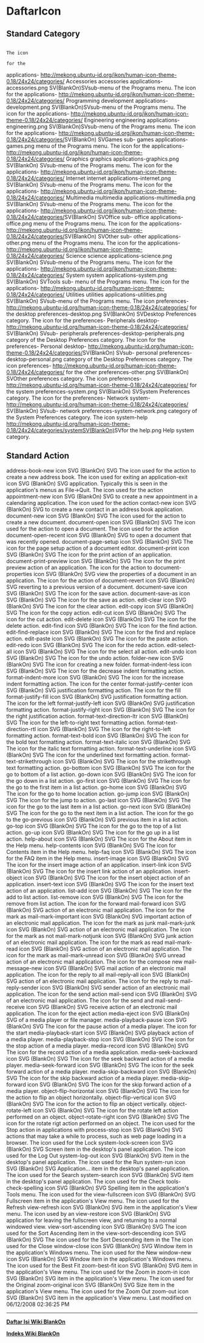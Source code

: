 # DaftarIcon
## Standard Category
                                                                                                              The icon
                                                                                                              for the
applications- ​http://mekong.ubuntu-id.org/ikon/human-icon-theme-0.18/24x24/categories/                     Accessories
accessories   applications-accessories.png                                                ​SV(BlankOn) ​SVsub-menu of
                                                                                                              the
                                                                                                              Programs
                                                                                                              menu.
                                                                                                              The icon
                                                                                                              for the
applications- ​http://mekong.ubuntu-id.org/ikon/human-icon-theme-0.18/24x24/categories/                     Programming
development   applications-development.png                                                ​SV(BlankOn) ​SVsub-menu of
                                                                                                              the
                                                                                                              Programs
                                                                                                              menu.
                                                                                                              The icon
                                                                                                              for the
applications- ​http://mekong.ubuntu-id.org/ikon/human-icon-theme-0.18/24x24/categories/                     Engineering
engineering   applications-engineering.png                                                ​SV(BlankOn) ​SVsub-menu of
                                                                                                              the
                                                                                                              Programs
                                                                                                              menu.
                                                                                                              The icon
                                                                                                              for the
applications- ​http://mekong.ubuntu-id.org/ikon/human-icon-theme-0.18/24x24/categories/ ​SV(BlankOn) ​SVGames sub-
games         applications-games.png                                                                          menu of the
                                                                                                              Programs
                                                                                                              menu.
                                                                                                              The icon
                                                                                                              for the
applications- ​http://mekong.ubuntu-id.org/ikon/human-icon-theme-0.18/24x24/categories/                     Graphics
graphics      applications-graphics.png                                                   ​SV(BlankOn) ​SVsub-menu of
                                                                                                              the
                                                                                                              Programs
                                                                                                              menu.
                                                                                                              The icon
                                                                                                              for the
applications- ​http://mekong.ubuntu-id.org/ikon/human-icon-theme-0.18/24x24/categories/                     Internet
internet      applications-internet.png                                                   ​SV(BlankOn) ​SVsub-menu of
                                                                                                              the
                                                                                                              Programs
                                                                                                              menu.
                                                                                                              The icon
                                                                                                              for the
applications- ​http://mekong.ubuntu-id.org/ikon/human-icon-theme-0.18/24x24/categories/                     Multimedia
multimedia    applications-multimedia.png                                                 ​SV(BlankOn) ​SVsub-menu of
                                                                                                              the
                                                                                                              Programs
                                                                                                              menu.
                                                                                                              The icon
                                                                                                              for the
applications- ​http://mekong.ubuntu-id.org/ikon/human-icon-theme-0.18/24x24/categories/ ​SV(BlankOn) ​SVOffice sub-
office        applications-office.png                                                                         menu of the
                                                                                                              Programs
                                                                                                              menu.
                                                                                                              The icon
                                                                                                              for the
applications- ​http://mekong.ubuntu-id.org/ikon/human-icon-theme-0.18/24x24/categories/ ​SV(BlankOn) ​SVOther sub-
other         applications-other.png                                                                          menu of the
                                                                                                              Programs
                                                                                                              menu.
                                                                                                              The icon
                                                                                                              for the
applications- ​http://mekong.ubuntu-id.org/ikon/human-icon-theme-0.18/24x24/categories/                     Science
science       applications-science.png                                                    ​SV(BlankOn) ​SVsub-menu of
                                                                                                              the
                                                                                                              Programs
                                                                                                              menu.
                                                                                                              The icon
                                                                                                              for the
applications- ​http://mekong.ubuntu-id.org/ikon/human-icon-theme-0.18/24x24/categories/                     System
system        applications-system.png                                                     ​SV(BlankOn) ​SVTools sub-
                                                                                                              menu of the
                                                                                                              Programs
                                                                                                              menu.
                                                                                                              The icon
                                                                                                              for the
applications- ​http://mekong.ubuntu-id.org/human-icon-theme-0.18/24x24/categories/                          Utilities
utilities     applications-utilities.png                                                  ​SV(BlankOn) ​SVsub-menu of
                                                                                                              the
                                                                                                              Programs
                                                                                                              menu.
                                                                                                              The icon
preferences-  ​http://mekong.ubuntu-id.org/human-icon-theme-0.18/24x24/categories/                          for the
desktop       preferences-desktop.png                                                     ​SV(BlankOn) ​SVDesktop
                                                                                                              Preferences
                                                                                                              category.
                                                                                                              The icon
                                                                                                              for the
preferences-                                                                                                  Peripherals
desktop-      ​http://mekong.ubuntu-id.org/human-icon-theme-0.18/24x24/categories/      ​SV(BlankOn) ​SVsub-
peripherals   preferences-desktop-peripherals.png                                                             category of
                                                                                                              the Desktop
                                                                                                              Preferences
                                                                                                              category.
                                                                                                              The icon
                                                                                                              for the
preferences-                                                                                                  Personal
desktop-      ​http://mekong.ubuntu-id.org/human-icon-theme-0.18/24x24/categories/      ​SV(BlankOn) ​SVsub-
personal      preferences-desktop-personal.png                                                                category of
                                                                                                              the Desktop
                                                                                                              Preferences
                                                                                                              category.
                                                                                                              The icon
preferences-  ​http://mekong.ubuntu-id.org/human-icon-theme-0.18/24x24/categories/                          for the
other         preferences-other.png                                                       ​SV(BlankOn) ​SVOther
                                                                                                              preferences
                                                                                                              category.
                                                                                                              The icon
preferences-  ​http://mekong.ubuntu-id.org/human-icon-theme-0.18/24x24/categories/                          for the
system        preferences-system.png                                                      ​SV(BlankOn) ​SVSystem
                                                                                                              Preferences
                                                                                                              category.
                                                                                                              The icon
                                                                                                              for the
preferences-                                                                                                  Network
system-       ​http://mekong.ubuntu-id.org/human-icon-theme-0.18/24x24/categories/      ​SV(BlankOn) ​SVsub-
network       preferences-system-network.png                                                                  category of
                                                                                                              the System
                                                                                                              Preferences
                                                                                                              category.
                                                                                                              The icon
system-help   ​http://mekong.ubuntu-id.org/human-icon-theme-0.18/24x24/categories/system​SV(BlankOn) ​SVfor the
              help.png                                                                                        Help system
                                                                                                              category.
## Standard Action
address-book-new          icon SVG (BlankOn) SVG The icon used for the action
                                                 to create a new address book.
                                                 The icon used for exiting an
application-exit          icon SVG (BlankOn) SVG application. Typically this is
                                                 seen in the application's
                                                 menus as File->Quit.
                                                 The icon used for the action
appointment-new           icon SVG (BlankOn) SVG to create a new appointment in
                                                 a calendaring application.
                                                 The icon used for the action
contact-new               icon SVG (BlankOn) SVG to create a new contact in an
                                                 address book application.
document-new              icon SVG (BlankOn) SVG The icon used for the action
                                                 to create a new document.
document-open             icon SVG (BlankOn) SVG The icon used for the action
                                                 to open a document.
                                                 The icon used for the action
document-open-recent      icon SVG (BlankOn) SVG to open a document that was
                                                 recently opened.
document-page-setup       icon SVG (BlankOn) SVG The icon for the page setup
                                                 action of a document editor.
document-print            icon SVG (BlankOn) SVG The icon for the print action
                                                 of an application.
document-print-preview    icon SVG (BlankOn) SVG The icon for the print preview
                                                 action of an application.
                                                 The icon for the action to
document-properties       icon SVG (BlankOn) SVG view the properties of a
                                                 document in an application.
                                                 The icon for the action of
document-revert           icon SVG (BlankOn) SVG reverting to a previous
                                                 version of a document.
document-save             icon SVG (BlankOn) SVG The icon for the save action.
document-save-as          icon SVG (BlankOn) SVG The icon for the save as
                                                 action.
edit-clear                icon SVG (BlankOn) SVG The icon for the clear action.
edit-copy                 icon SVG (BlankOn) SVG The icon for the copy action.
edit-cut                  icon SVG (BlankOn) SVG The icon for the cut action.
edit-delete               icon SVG (BlankOn) SVG The icon for the delete
                                                 action.
edit-find                 icon SVG (BlankOn) SVG The icon for the find action.
edit-find-replace         icon SVG (BlankOn) SVG The icon for the find and
                                                 replace action.
edit-paste                icon SVG (BlankOn) SVG The icon for the paste action.
edit-redo                 icon SVG (BlankOn) SVG The icon for the redo action.
edit-select-all           icon SVG (BlankOn) SVG The icon for the select all
                                                 action.
edit-undo                 icon SVG (BlankOn) SVG The icon for the undo action.
folder-new                icon SVG (BlankOn) SVG The icon for creating a new
                                                 folder.
format-indent-less        icon SVG (BlankOn) SVG The icon for the decrease
                                                 indent formatting action.
format-indent-more        icon SVG (BlankOn) SVG The icon for the increase
                                                 indent formatting action.
                                                 The icon for the center
format-justify-center     icon SVG (BlankOn) SVG justification formatting
                                                 action.
                                                 The icon for the fill
format-justify-fill       icon SVG (BlankOn) SVG justification formatting
                                                 action.
                                                 The icon for the left
format-justify-left       icon SVG (BlankOn) SVG justification formatting
                                                 action.
format-justify-right      icon SVG (BlankOn) SVG The icon for the right
                                                 justification action.
format-text-direction-ltr icon SVG (BlankOn) SVG The icon for the left-to-right
                                                 text formatting action.
format-text-direction-rtl icon SVG (BlankOn) SVG The icon for the right-to-left
                                                 formatting action.
format-text-bold          icon SVG (BlankOn) SVG The icon for the bold text
                                                 formatting action.
format-text-italic        icon SVG (BlankOn) SVG The icon for the italic text
                                                 formatting action.
format-text-underline     icon SVG (BlankOn) SVG The icon for the underlined
                                                 text formatting action.
format-text-strikethrough icon SVG (BlankOn) SVG The icon for the strikethrough
                                                 text formatting action.
go-bottom                 icon SVG (BlankOn) SVG The icon for the go to bottom
                                                 of a list action.
go-down                   icon SVG (BlankOn) SVG The icon for the go down in a
                                                 list action.
go-first                  icon SVG (BlankOn) SVG The icon for the go to the
                                                 first item in a list action.
go-home                   icon SVG (BlankOn) SVG The icon for the go to home
                                                 location action.
go-jump                   icon SVG (BlankOn) SVG The icon for the jump to
                                                 action.
go-last                   icon SVG (BlankOn) SVG The icon for the go to the
                                                 last item in a list action.
go-next                   icon SVG (BlankOn) SVG The icon for the go to the
                                                 next item in a list action.
                                                 The icon for the go to the
go-previous               icon SVG (BlankOn) SVG previous item in a list
                                                 action.
go-top                    icon SVG (BlankOn) SVG The icon for the go to the top
                                                 of a list action.
go-up                     icon SVG (BlankOn) SVG The icon for the go up in a
                                                 list action.
help-about                icon SVG (BlankOn) SVG The icon for the About item in
                                                 the Help menu.
help-contents             icon SVG (BlankOn) SVG The icon for Contents item in
                                                 the Help menu.
help-faq                  icon SVG (BlankOn) SVG The icon for the FAQ item in
                                                 the Help menu.
insert-image              icon SVG (BlankOn) SVG The icon for the insert image
                                                 action of an application.
insert-link               icon SVG (BlankOn) SVG The icon for the insert link
                                                 action of an application.
insert-object             icon SVG (BlankOn) SVG The icon for the insert object
                                                 action of an application.
insert-text               icon SVG (BlankOn) SVG The icon for the insert text
                                                 action of an application.
list-add                  icon SVG (BlankOn) SVG The icon for the add to list
                                                 action.
list-remove               icon SVG (BlankOn) SVG The icon for the remove from
                                                 list action.
                                                 The icon for the forward
mail-forward              icon SVG (BlankOn) SVG action of an electronic mail
                                                 application.
                                                 The icon for the mark as
mail-mark-important       icon SVG (BlankOn) SVG important action of an
                                                 electronic mail application.
                                                 The icon for the mark as junk
mail-mark-junk            icon SVG (BlankOn) SVG action of an electronic mail
                                                 application.
                                                 The icon for the mark as not
mail-mark-notjunk         icon SVG (BlankOn) SVG junk action of an electronic
                                                 mail application.
                                                 The icon for the mark as read
mail-mark-read            icon SVG (BlankOn) SVG action of an electronic mail
                                                 application.
                                                 The icon for the mark as
mail-mark-unread          icon SVG (BlankOn) SVG unread action of an electronic
                                                 mail application.
                                                 The icon for the compose new
mail-message-new          icon SVG (BlankOn) SVG mail action of an electronic
                                                 mail application.
                                                 The icon for the reply to all
mail-reply-all            icon SVG (BlankOn) SVG action of an electronic mail
                                                 application.
                                                 The icon for the reply to
mail-reply-sender         icon SVG (BlankOn) SVG sender action of an electronic
                                                 mail application.
                                                 The icon for the send action
mail-send                 icon SVG (BlankOn) SVG of an electronic mail
                                                 application.
                                                 The icon for the send and
mail-send-receive         icon SVG (BlankOn) SVG receive action of an
                                                 electronic mail application.
                                                 The icon for the eject action
media-eject               icon SVG (BlankOn) SVG of a media player or file
                                                 manager.
media-playback-pause      icon SVG (BlankOn) SVG The icon for the pause action
                                                 of a media player.
                                                 The icon for the start
media-playback-start      icon SVG (BlankOn) SVG playback action of a media
                                                 player.
media-playback-stop       icon SVG (BlankOn) SVG The icon for the stop action
                                                 of a media player.
media-record              icon SVG (BlankOn) SVG The icon for the record action
                                                 of a media application.
media-seek-backward       icon SVG (BlankOn) SVG The icon for the seek backward
                                                 action of a media player.
media-seek-forward        icon SVG (BlankOn) SVG The icon for the seek forward
                                                 action of a media player.
media-skip-backward       icon SVG (BlankOn) SVG The icon for the skip backward
                                                 action of a media player.
media-skip-forward        icon SVG (BlankOn) SVG The icon for the skip forward
                                                 action of a media player.
object-flip-horizontal    icon SVG (BlankOn) SVG The icon for the action to
                                                 flip an object horizontally.
object-flip-vertical      icon SVG (BlankOn) SVG The icon for the action to
                                                 flip an object vertically.
object-rotate-left        icon SVG (BlankOn) SVG The icon for the rotate left
                                                 action performed on an object.
object-rotate-right       icon SVG (BlankOn) SVG The icon for the rotate rigt
                                                 action performed on an object.
                                                 The icon used for the Stop
                                                 action in applications with
process-stop              icon SVG (BlankOn) SVG actions that may take a while
                                                 to process, such as web page
                                                 loading in a browser.
                                                 The icon used for the Lock
system-lock-screen        icon SVG (BlankOn) SVG Screen item in the desktop's
                                                 panel application.
                                                 The icon used for the Log Out
system-log-out            icon SVG (BlankOn) SVG item in the desktop's panel
                                                 application.
                                                 The icon used for the Run
system-run                icon SVG (BlankOn) SVG Application... item in the
                                                 desktop's panel application.
                                                 The icon used for the Search
system-search             icon SVG (BlankOn) SVG item in the desktop's panel
                                                 application.
                                                 The icon used for the Check
tools-check-spelling      icon SVG (BlankOn) SVG Spelling item in the
                                                 application's Tools menu.
                                                 The icon used for the
view-fullscreen           icon SVG (BlankOn) SVG Fullscreen item in the
                                                 application's View menu.
                                                 The icon used for the Refresh
view-refresh              icon SVG (BlankOn) SVG item in the application's View
                                                 menu.
                                                 The icon used by an
view-restore              icon SVG (BlankOn) SVG application for leaving the
                                                 fullscreen view, and returning
                                                 to a normal windowed view.
view-sort-ascending       icon SVG (BlankOn) SVG The icon used for the Sort
                                                 Ascending item in the
view-sort-descending      icon SVG (BlankOn) SVG The icon used for the Sort
                                                 Descending item in the
                                                 The icon used for the Close
window-close              icon SVG (BlankOn) SVG Window item in the
                                                 application's Windows menu.
                                                 The icon used for the New
window-new                icon SVG (BlankOn) SVG Window item in the
                                                 application's Windows menu.
                                                 The icon used for the Best Fit
zoom-best-fit             icon SVG (BlankOn) SVG item in the application's View
                                                 menu.
                                                 The icon used for the Zoom in
zoom-in                   icon SVG (BlankOn) SVG item in the application's View
                                                 menu.
                                                 The icon used for the Original
zoom-original             icon SVG (BlankOn) SVG Size item in the application's
                                                 View menu.
                                                 The icon used for the Zoom Out
zoom-out                  icon SVG (BlankOn) SVG item in the application's View
                                                 menu.
Last modified on 06/12/2008 02:36:25 PM
 
---
[**Daftar Isi Wiki BlankOn**](/wiki/DaftarIsi/index.html)
 
[**Indeks Wiki BlankOn**](/wiki/Indeks.html)
